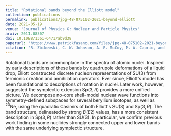```yaml
---
title: "Rotational bands beyond the Elliott model"
collection: publications
permalink: publications/jpg-48-075102-2021-beyond-elliott
date: 2021-05-19
venue: 'Journal of Physics G: Nuclear and Particle Physics'
arxiv: 2011.08307
doi: 10.1088/1361-6471/ab9d38
paperurl: 'https://www.patrickfasano.com/files/jpg-48-075102-2021-beyond-elliott_PREPRINT.pdf'
citation: 'R. Zbikowski, C. W. Johnson, A. E. McCoy, M. A. Caprio, and Patrick J. Fasano, Rotational bands beyond the Elliott model, J. Phys. G: Nucl. Part. Phys. 48, 075102 (2021).'
---
```

Rotational bands are commonplace in the spectra of atomic nuclei.  Inspired by
early descriptions of these bands by quadrupole deformations of a liquid drop,
Elliott constructed discrete nucleon representations of $\mathrm{SU}(3)$ from
fermionic creation and annihilation operators. Ever since,  Elliott's model has
been foundational to descriptions of rotation in nuclei. Later work, however,
suggested the symplectic extension $\mathrm{Sp}(3,R)$ provides a more unified
picture.  We  decompose no-core shell-model nuclear wave functions into
symmetry-defined subspaces for several beryllium isotopes, as well as $^{20}$Ne,
using the quadratic Casimirs of both Elliott's $\mathrm{SU}(3)$ and
$\mathrm{Sp}(3,R)$. The band structure,  delineated by strong $B(E2)$ values,
has a more consistent description in $\mathrm{Sp}(3,R)$ rather than
$\mathrm{SU}(3)$. In particular, we confirm previous work finding in some
nuclides strongly connected upper and lower bands with the same underlying
symplectic structure.
